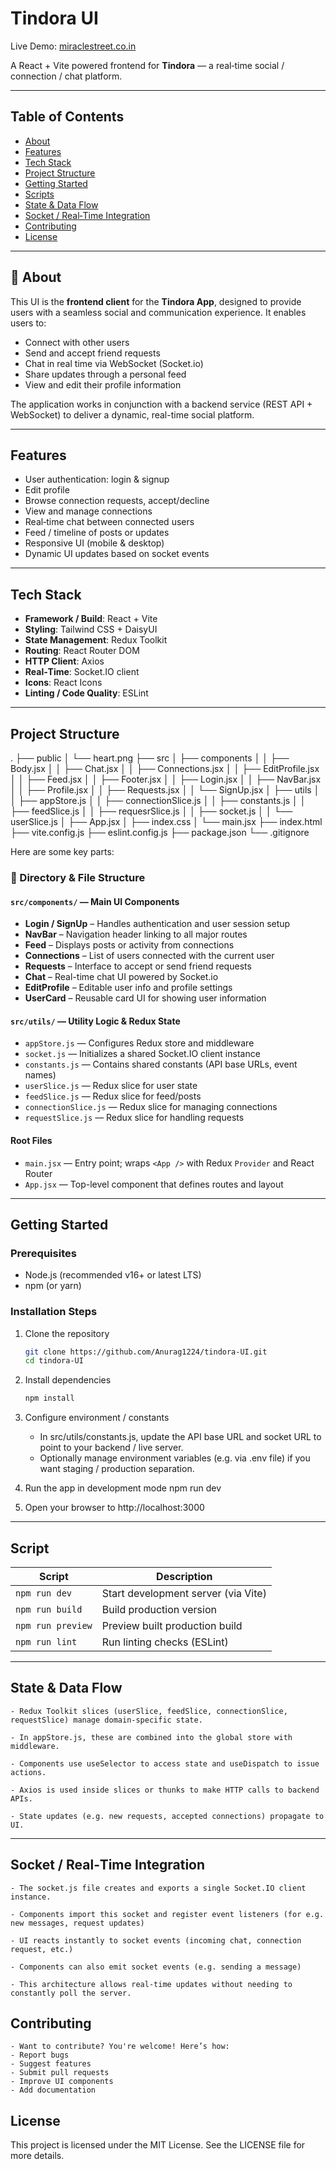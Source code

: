 # Tindora UI

Live Demo: [miraclestreet.co.in](https://miraclestreet.co.in)  

A React + Vite powered frontend for **Tindora** — a real‑time social / connection / chat platform.

---

## Table of Contents

- [About](#about)  
- [Features](#features)  
- [Tech Stack](#tech-stack)  
- [Project Structure](#project-structure)  
- [Getting Started](#getting-started)  
- [Scripts](#scripts)  
- [State & Data Flow](#state--data-flow)  
- [Socket / Real‑Time Integration](#socket--real-time-integration) 
- [Contributing](#Contributing) 
- [License](#license)  

---
## 📌 About

This UI is the **frontend client** for the **Tindora App**, designed to provide users with a seamless social and communication experience. It enables users to:

- Connect with other users  
- Send and accept friend requests  
- Chat in real time via WebSocket (Socket.io)  
- Share updates through a personal feed  
- View and edit their profile information  

The application works in conjunction with a backend service (REST API + WebSocket) to deliver a dynamic, real-time social platform.


---

## Features

- User authentication: login & signup  
- Edit profile  
- Browse connection requests, accept/decline  
- View and manage connections  
- Real‑time chat between connected users  
- Feed / timeline of posts or updates  
- Responsive UI (mobile & desktop)  
- Dynamic UI updates based on socket events  

---

## Tech Stack

- **Framework / Build**: React + Vite  
- **Styling**: Tailwind CSS + DaisyUI  
- **State Management**: Redux Toolkit  
- **Routing**: React Router DOM  
- **HTTP Client**: Axios  
- **Real‑Time**: Socket.IO client  
- **Icons**: React Icons  
- **Linting / Code Quality**: ESLint  

---

## Project Structure
.
├── public
│   └── heart.png
├── src
│   ├── components
│   │   ├── Body.jsx
│   │   ├── Chat.jsx
│   │   ├── Connections.jsx
│   │   ├── EditProfile.jsx
│   │   ├── Feed.jsx
│   │   ├── Footer.jsx
│   │   ├── Login.jsx
│   │   ├── NavBar.jsx
│   │   ├── Profile.jsx
│   │   ├── Requests.jsx
│   │   └── SignUp.jsx
│   ├── utils
│   │   ├── appStore.js
│   │   ├── connectionSlice.js
│   │   ├── constants.js
│   │   ├── feedSlice.js
│   │   ├── requesrSlice.js
│   │   ├── socket.js
│   │   └── userSlice.js
│   ├── App.jsx
│   ├── index.css
│   └── main.jsx
├── index.html
├── vite.config.js
├── eslint.config.js
├── package.json
└── .gitignore


Here are some key parts:

### 📁 Directory & File Structure

#### `src/components/` — Main UI Components

- **Login / SignUp** – Handles authentication and user session setup  
- **NavBar** – Navigation header linking to all major routes  
- **Feed** – Displays posts or activity from connections  
- **Connections** – List of users connected with the current user  
- **Requests** – Interface to accept or send friend requests  
- **Chat** – Real-time chat UI powered by Socket.io  
- **EditProfile** – Editable user info and profile settings  
- **UserCard** – Reusable card UI for showing user information  

#### `src/utils/` — Utility Logic & Redux State

- `appStore.js` — Configures Redux store and middleware  
- `socket.js` — Initializes a shared Socket.IO client instance  
- `constants.js` — Contains shared constants (API base URLs, event names)  
- `userSlice.js` — Redux slice for user state  
- `feedSlice.js` — Redux slice for feed/posts  
- `connectionSlice.js` — Redux slice for managing connections  
- `requestSlice.js` — Redux slice for handling requests  

#### Root Files

- `main.jsx` — Entry point; wraps `<App />` with Redux `Provider` and React Router  
- `App.jsx` — Top-level component that defines routes and layout  

---

## Getting Started

### Prerequisites

- Node.js (recommended v16+ or latest LTS)  
- npm (or yarn)  

### Installation Steps

1. Clone the repository  
   ```bash
   git clone https://github.com/Anurag1224/tindora-UI.git
   cd tindora-UI

2. Install dependencies
    ```bash
    npm install 

3. Configure environment / constants
    - In src/utils/constants.js, update the API base URL and socket URL to point to your backend / live server.
    - Optionally manage environment variables (e.g. via .env file) if you want staging / production separation.

4. Run the app in development mode
    npm run dev

5. Open your browser to http://localhost:3000

---

## Script

| Script            | Description                         |
| ----------------- | ----------------------------------- |
| `npm run dev`     | Start development server (via Vite) |
| `npm run build`   | Build production version            |
| `npm run preview` | Preview built production build      |
| `npm run lint`    | Run linting checks (ESLint)         |

---

## State & Data Flow

    - Redux Toolkit slices (userSlice, feedSlice, connectionSlice, requestSlice) manage domain-specific state.

    - In appStore.js, these are combined into the global store with middleware.

    - Components use useSelector to access state and useDispatch to issue actions.

    - Axios is used inside slices or thunks to make HTTP calls to backend APIs.

    - State updates (e.g. new requests, accepted connections) propagate to UI.

---

## Socket / Real‑Time Integration
   
    - The socket.js file creates and exports a single Socket.IO client instance.

    - Components import this socket and register event listeners (for e.g. new messages, request updates)

    - UI reacts instantly to socket events (incoming chat, connection request, etc.)

    - Components can also emit socket events (e.g. sending a message)

    - This architecture allows real-time updates without needing to constantly poll the server.

## Contributing

    - Want to contribute? You're welcome! Here’s how:
    - Report bugs
    - Suggest features
    - Submit pull requests
    - Improve UI components
    - Add documentation

## License

This project is licensed under the MIT License. See the LICENSE
 file for more details.

